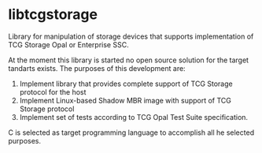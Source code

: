 libtcgstorage
=============

Library for manipulation of storage devices that supports implementation of TCG Storage Opal or Enterprise SSC.

At the moment this library is started no open source solution for the target tandarts exists. The purposes of this development are:

  1. Implement library that provides complete support of TCG Storage protocol for the host
  2. Implement Linux-based Shadow MBR image with support of TCG Storage protocol
  3. Implement set of tests according to TCG Opal Test Suite specification.

C is selected as target programming language to accomplish all he selected purposes.